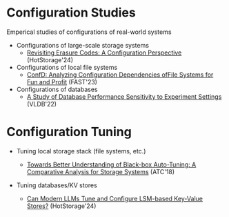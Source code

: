 # Configuration Studies  
Emperical studies of configurations of real-world systems

- Configurations of large-scale storage systems
    - [Revisiting Erasure Codes: A Configuration Perspective](https://dl.acm.org/doi/10.1145/3655038.3665951) (HotStorage'24)
- Configurations of local file systems
    - [ConfD: Analyzing Configuration Dependencies ofFile Systems for Fun and Profit](https://www.usenix.org/system/files/fast23-mahmud.pdf) (FAST'23)
- Configurations of databases
    - [A Study of Database Performance Sensitivity to Experiment Settings](https://www.vldb.org/pvldb/vol15/p1439-wang.pdf) (VLDB'22)

# Configuration Tuning  

- Tuning local storage stack (file systems, etc.)
    - [Towards Better Understanding of Black-box Auto-Tuning: A Comparative Analysis for Storage Systems](https://www.usenix.org/system/files/conference/atc18/atc18-cao.pdf) (ATC'18)
 
- Tuning databases/KV stores 
    - [Can Modern LLMs Tune and Configure LSM-based Key-Value Stores?](https://dl.acm.org/doi/pdf/10.1145/3655038.3665954) (HotStorage'24)


